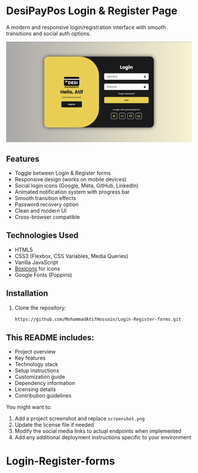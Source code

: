 # DesiPayPos Login & Register Page

A modern and responsive login/registration interface with smooth transitions and social auth options.

![Demo Preview](Screenshot.png)
## Features

- Toggle between Login & Register forms
- Responsive design (works on mobile devices)
- Social login icons (Google, Meta, GitHub, LinkedIn)
- Animated notification system with progress bar
- Smooth transition effects
- Password recovery option
- Clean and modern UI
- Cross-browser compatible

## Technologies Used

- HTML5
- CSS3 (Flexbox, CSS Variables, Media Queries)
- Vanilla JavaScript
- [Boxicons](https://boxicons.com/) for icons
- Google Fonts (Poppins)

## Installation

1. Clone the repository:
   ```bash
   https://github.com/MohammadAtifHossain/Login-Register-forms.git

## This README includes:
- Project overview
- Key features
- Technology stack
- Setup instructions
- Customization guide
- Dependency information
- Licensing details
- Contribution guidelines

You might want to:
1. Add a project screenshot and replace `screenshot.png`
2. Update the license file if needed
3. Modify the social media links to actual endpoints when implemented
4. Add any additional deployment instructions specific to your environment
# Login-Register-forms
